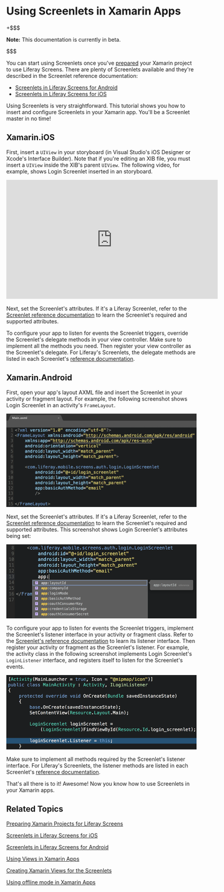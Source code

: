 # Using Screenlets in Xamarin Apps [](id=using-screenlets-in-xamarin-apps)

+$$$

**Note:** This documentation is currently in beta. 

$$$

You can start using Screenlets once you've  [prepared](/develop/tutorials/-/knowledge_base/7-0/preparing-xamarin-projects-for-liferay-screens) 
your Xamarin project to use Liferay Screens. There are plenty of Screenlets 
available and they're described in the Screenlet reference documentation: 

-   [Screenlets in Liferay Screens for Android](/develop/reference/-/knowledge_base/7-0/screenlets-in-liferay-screens-for-android)
-   [Screenlets in Liferay Screens for iOS](/develop/reference/-/knowledge_base/7-0/screenlets-in-liferay-screens-for-ios)

Using Screenlets is very straightforward. This tutorial shows you how to insert 
and configure Screenlets in your Xamarin app. You'll be a Screenlet master in no 
time! 

## Xamarin.iOS [](id=xamarin-ios)

First, insert a `UIView` in your storyboard (in Visual Studio's iOS Designer or 
Xcode's Interface Builder). Note that if you're editing an XIB file, you must 
insert a `UIView` inside the XIB's parent `UIView`. The following video, for 
example, shows Login Screenlet inserted in an storyboard. 

<iframe width="560" height="315" src="https://www.youtube.com/embed/y95XwdpCZVQ" frameborder="0" allowfullscreen></iframe>

Next, set the Screenlet's attributes. If it's a Liferay Screenlet, refer to the 
[Screenlet reference documentation](/develop/reference/-/knowledge_base/7-0/screenlets-in-liferay-screens-for-ios) 
to learn the Screenlet's required and supported attributes. 

To configure your app to listen for events the Screenlet triggers, override the 
Screenlet's delegate methods in your view controller. Make sure to implement all 
the methods you need. Then register your view controller as the Screenlet's 
delegate. For Liferay's Screenlets, the delegate methods are listed in each 
Screenlet's 
[reference documentation](/develop/reference/-/knowledge_base/7-0/screenlets-in-liferay-screens-for-ios). 

## Xamarin.Android [](id=xamarin-android)

First, open your app's layout AXML file and insert the Screenlet in your 
activity or fragment layout. For example, the following screenshot shows Login 
Screenlet in an activity's `FrameLayout`. 

![Figure 1: Here's Login Screenlet in an activity's layout in Visual Studio.](../../../images/screens-xamarin-android-insert-screenlet.png)

Next, set the Screenlet's attributes. If it's a Liferay Screenlet, refer to the 
[Screenlet reference documentation](/develop/reference/-/knowledge_base/7-0/screenlets-in-liferay-screens-for-android) 
to learn the Screenlet's required and supported attributes. This screenshot 
shows Login Screenlet's attributes being set: 

![Figure 2: You can set a Screenlet's attributes via the app's layout AXML file.](../../../images/screens-xamarin-android-screenlet-attributes.png)

To configure your app to listen for events the Screenlet triggers, implement the 
Screenlet's listener interface in your activity or fragment class. Refer to the 
[Screenlet's reference documentation](/develop/reference/-/knowledge_base/7-0/screenlets-in-liferay-screens-for-android) 
to learn its listener interface. Then register your activity or fragment as the 
Screenlet's listener. For example, the activity class in the following 
screenshot implements Login Screenlet's `LoginListener` interface, and registers 
itself to listen for the Screenlet's events. 

![Figure 3: Implement the Screenlet's listener in your activity or fragment class.](../../../images/screens-xamarin-android-screenlet-listener.png)

Make sure to implement all methods required by the Screenlet's listener 
interface. For Liferay's Screenlets, the listener methods are listed in each 
Screenlet's 
[reference documentation](/develop/reference/-/knowledge_base/7-0/screenlets-in-liferay-screens-for-android). 

That's all there is to it! Awesome! Now you know how to use Screenlets in your 
Xamarin apps. 

## Related Topics [](id=related-topics)

[Preparing Xamarin Projects for Liferay Screens](/develop/tutorials/-/knowledge_base/7-0/preparing-xamarin-projects-for-liferay-screens)

[Screenlets in Liferay Screens for iOS](/develop/reference/-/knowledge_base/7-0/screenlets-in-liferay-screens-for-iOS)

[Screenlets in Liferay Screens for Android](/develop/reference/-/knowledge_base/7-0/screenlets-in-liferay-screens-for-android)

[Using Views in Xamarin Apps](/develop/tutorials/-/knowledge_base/7-0/using-views-in-xamarin-apps)

[Creating Xamarin Views for the Screenlets](/develop/tutorials/-/knowledge_base/7-0/creating-xamarin-views-for-the-screenlets)

[Using offline mode in Xamarin Apps](/develop/tutorials/-/knowledge_base/7-0/using-offline-mode-in-xamarin-apps)
